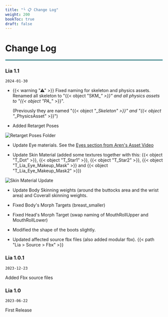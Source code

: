 ```yaml
---
title: "└ 📋 Change Log"
weight: 200
bookToc: true
draft: false
---
```


Change Log
===========

<hr style="border: 1px solid #44c0c9;">

### Lia 1.1

`2024-01-30`

* {{< warning "⚠" >}} Fixed naming for skeleton and physics assets. Renamed all skeleton to "{{< object "SKM_*" >}}" and all physics assets to "{{< object "PA_*" >}}".
  
  <span class="smaller-font">(Previously they are named "{{< object "*_Skeleton" >}}" and "{{< object "*_PhysicsAsset" >}}")</span>


* Added Retarget Poses

![Retarget Poses Folder](../img/changelog/2024-01-30/retarget-poses-folder.png)

* Update Eye materials. See the [Eyes section from Aren's Asset Video](https://www.youtube.com/watch?v=r53O1MxDDnU&t=438s)

* Update Skin Material (added some textures together with this: {{< object "T_Dot" >}}, {{< object "T_Star1" >}}, {{< object "T_Star2" >}}, {{< object "T_Lia_Eye_Makeup_Mask" >}} and {{< object "T_Lia_Eye_Makeup_Mask2" >}})

![Skin Material Update](../img/changelog/2024-01-30/skin-material-update.png)

* Update Body Skinning weights (around the buttocks area and the wrist area) and Coverall skinning weights.

* Fixed Body's Morph Targets (breast_smaller)

* Fixed Head's Morph Target (swap naming of MouthRollUpper and MouthRollLower)

* Modified the shape of the boots slightly.

* Updated affected source fbx files (also added modular fbx). {{< path "Lia > Source > Fbx" >}}

### Lia 1.0.1

`2023-12-23`

Added Fbx source files

### Lia 1.0

`2023-06-22`

First Release
